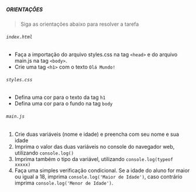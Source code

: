 ##### ORIENTAÇÔES
> Siga as orientações abaixo para resolver a tarefa

###### `index.html`
 - Faça a importação do arquivo styles.css na tag `<head>` e do arquivo main.js na tag `<body>`.
 - Crie uma tag `<h1>` com o texto `Olá Mundo!`

###### `styles.css`
 - Defina uma cor para o texto da tag `h1`
 - Defina uma cor para o fundo na tag `body`
 
###### `main.js`
1. Crie duas variáveis (nome e idade) e preencha com seu nome e sua idade
2. Imprima o valor das duas variáveis no console do navegador web, utilizando `console.log()`
3. Imprima também o tipo da variável, utilizando `console.log(typeof xxxxx)`
4. Faça uma simples verificação condicional. Se a idade do aluno for maior ou igual a 18, imprima `console.log('Maior de Idade')`, caso contrário imprima `console.log('Menor de Idade')`.
